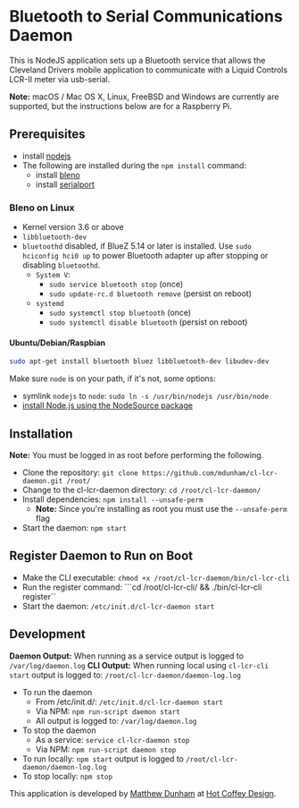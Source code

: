 # Bluetooth to Serial Communications Daemon

This is NodeJS application sets up a Bluetooth service that allows the Cleveland Drivers mobile application to communicate with a Liquid Controls LCR-II meter via usb-serial.

__Note:__ macOS / Mac OS X, Linux, FreeBSD and Windows are currently are supported, but the instructions below are for a Raspberry Pi.

## Prerequisites

 * install [nodejs](https://github.com/nodejs/node#readme)
 * The following are installed during the ```npm install``` command:
	 * install [bleno](https://github.com/noble/bleno#readme)
	 * install [serialport](https://github.com/node-serialport/node-serialport#readme)

### Bleno on Linux

 * Kernel version 3.6 or above
 * ```libbluetooth-dev```
 * ```bluetoothd``` disabled, if BlueZ 5.14 or later is installed. Use ```sudo hciconfig hci0 up``` to power Bluetooth adapter up after stopping or disabling ```bluetoothd```.
    * ```System V```:
      * ```sudo service bluetooth stop``` (once)
      * ```sudo update-rc.d bluetooth remove``` (persist on reboot)
    * ```systemd```
      * ```sudo systemctl stop bluetooth``` (once)
      * ```sudo systemctl disable bluetooth``` (persist on reboot)

#### Ubuntu/Debian/Raspbian

```sh
sudo apt-get install bluetooth bluez libbluetooth-dev libudev-dev
```

Make sure ```node``` is on your path, if it's not, some options:
 * symlink ```nodejs``` to ```node```: ```sudo ln -s /usr/bin/nodejs /usr/bin/node```
 * [install Node.js using the NodeSource package](https://nodejs.org/en/download/package-manager/#debian-and-ubuntu-based-linux-distributions)

## Installation

__Note:__ You must be logged in as root before performing the following.

 * Clone the repository: ```git clone https://github.com/mdunham/cl-lcr-daemon.git /root/```
 * Change to the cl-lcr-daemon directory: ```cd /root/cl-lcr-daemon/```
 * Install dependencies: ```npm install --unsafe-perm```
	 * __Note:__ Since you're installing as root you must use the ```--unsafe-perm``` flag
 * Start the daemon: ```npm start```

## Register Daemon to Run on Boot

 * Make the CLI executable: ```chmod +x /root/cl-lcr-daemon/bin/cl-lcr-cli```
 * Run the register command: ```cd /root/cl-lcr-cli/ && ./bin/cl-lcr-cli register``
 * Start the daemon: ```/etc/init.d/cl-lcr-daemon start```

## Development

__Daemon Output:__ When running as a service output is logged to ```/var/log/daemon.log```
__CLI Output:__ When running local using ```cl-lcr-cli start``` output is logged to: ```/root/cl-lcr-daemon/daemon-log.log```

 * To run the daemon
	 * From /etc/init.d/: ```/etc/init.d/cl-lcr-daemon start```
	 * Via NPM: ```npm run-script daemon start```
	 * All output is logged to: ```/var/log/daemon.log```
 * To stop the daemon
	 * As a service: ```service cl-lcr-daemon stop```
	 * Via NPM: ```npm run-script daemon stop```
 * To run locally: ```npm start``` output is logged to ```/root/cl-lcr-daemon/daemon-log.log```
 * To stop locally: ```npm stop```

This application is developed by [Matthew Dunham](http://linkedin.com/in/matthewdunham) at [Hot Coffey Design](http://hotcoffeydesign.com).
